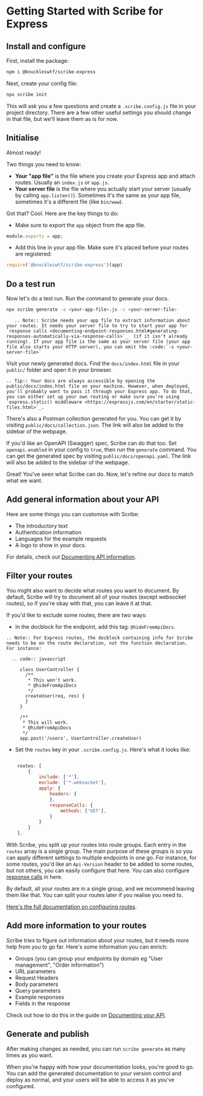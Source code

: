 # Getting Started with Scribe for Express

## Install and configure
First, install the package:

```bash
npm i @knuckleswtf/scribe-express
```

Next, create your config file:

```bash
npx scribe init
```

This will ask you a few questions and create a `.scribe.config.js` file in your project directory. There are a few other useful settings you should change in that file, but we'll leave them as is for now.

## Initialise
Almost ready!

Two things you need to know:
- **Your "app file"** is the file where you create your Express app and attach routes. Usually an `index.js` or `app.js`.
- **Your server file** is the file where you actually start your server (usually by calling `app.listen()`). Sometimes it's the same as your app file, sometimes it's a different file (like `bin/www`).

Got that? Cool. Here are the key things to do:

- Make sure to export the `app` object from the app file.

```js
module.exports = app;
```

- Add this line in your app file. Make sure it's placed before your routes are registered:

```js
require('@knuckleswtf/scribe-express')(app)
```

## Do a test run
Now let's do a test run. Run the command to generate your docs.

```bash
npx scribe generate -a <your-app-file>.js -s <your-server-file>
```

```eval_rst
   .. Note:: Scribe needs your app file to extract information about your routes. It needs your server file to try to start your app for `response calls <documenting-endpoint-responses.html#generating-responses-automatically-via-response-calls>`_  (if it isn't already running). If your app file is the same as your server file (your app file also starts your HTTP server), you can omit the :code:`-s <your-server-file>`
```

Visit your newly generated docs. Find the `docs/index.html` file in your `public/` folder and open it in your browser.

```eval_rst
.. Tip:: Your docs are always accessible by opening the public/docs/index.html file on your machine. However, when deployed, you'll probably want to pass it through your Express app. To do that, you can either set up your own routing or make sure you're using `express.static() middleware <https://expressjs.com/en/starter/static-files.html>`_.
```

There's also a Postman collection generated for you. You can get it by visiting `public/docs/collection.json`. The link will also be added to the sidebar of the webpage.

If you'd like an OpenAPI (Swagger) spec, Scribe can do that too. Set `openapi.enabled` in your config to `true`, then run the `generate` command. You can get the generated spec by visiting `public/docs/openapi.yaml`. The link will also be added to the sidebar of the webpage.

Great! You've seen what Scribe can do. Now, let's refine our docs to match what we want.

## Add general information about your API
Here are some things you can customise with Scribe:
- The introductory text
- Authentication information
- Languages for the example requests
- A logo to show in your docs.

For details, check out [Documenting API information](documenting/documenting-api-information.html).

## Filter your routes
You might also want to decide what routes you want to document. By default, Scribe will try to document all of your routes (except websocket routes), so if you're okay with that, you can leave it at that.

If you'd like to exclude some routes, there are two ways:

- In the docblock for the endpoint, add this tag: `@hideFromApiDocs`.

```eval_rst
.. Note:: For Express routes, the docblock containing info for Scribe needs to be on the route declaration, not the function declaration. For instance:

  .. code:: javascript

     class UserController {
       /**
        * This won't work.
        * @hideFromApiDocs
        */
       createUser(req, res) {
       }   
     }
     
     /**
      * This will work.
      * @hideFromApiDocs
      */
     app.post('/users', UserController.createUser)

```

- Set the `routes` key in your `.scribe.config.js`. Here's what it looks like:

```js

    routes: [
        {
            include: ['*'],
            exclude: ['*.websocket'],
            apply: {
                headers: {
                },
                responseCalls: {
                    methods: ['GET'],
                }
            }
        }
    ],
```

With Scribe, you split up your routes into route groups. Each entry in the `routes` array is a single group. The main purpose of these groups is so you can apply different settings to multiple endpoints in one go. For instance, for some routes, you'd like an `Api-Version` header to be added to some routes, but not others, you can easily configure that here. You can also configure [response calls](documenting-endpoint-responses.html#generating-responses-automatically-via-response-calls) in here.

By default, all your routes are in a single group, and we recommend leaving them like that. You can split your routes later if you realise you need to. 

[Here's the full documentation on configuring routes](config.html#routes).

## Add more information to your routes
Scribe tries to figure out information about your routes, but it needs more help from you to go far. Here's some information you can enrich:
- Groups (you can group your endpoints by domain eg "User management", "Order information")
- URL parameters
- Request Headers
- Body parameters
- Query parameters
- Example responses
- Fields in the response

Check out how to do this in the guide on [Documenting your API](documenting/).

## Generate and publish
After making changes as needed, you can run `scribe generate` as many times as you want.

When you're happy with how your documentation looks, you're good to go. You can add the generated documentation to your version control and deploy as normal, and your users will be able to access it as you've configured.
